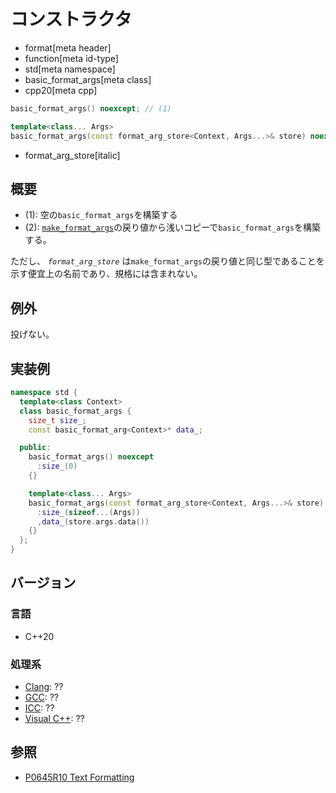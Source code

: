 # コンストラクタ

* format[meta header]
* function[meta id-type]
* std[meta namespace]
* basic_format_args[meta class]
* cpp20[meta cpp]

```cpp
basic_format_args() noexcept; // (1)

template<class... Args>
basic_format_args(const format_arg_store<Context, Args...>& store) noexcept; // (2)
```
* format_arg_store[italic]

## 概要

* (1): 空の`basic_format_args`を構築する
* (2): [`make_format_args`](../make_format_args.md)の戻り値から浅いコピーで`basic_format_args`を構築する。

ただし、 _`format_arg_store`_ は`make_format_args`の戻り値と同じ型であることを示す便宜上の名前であり、規格には含まれない。

## 例外

投げない。

## 実装例

```cpp
namespace std {
  template<class Context>
  class basic_format_args {
    size_t size_;
    const basic_format_arg<Context>* data_;

  public:
    basic_format_args() noexcept
      :size_(0)
    {}

    template<class... Args>
    basic_format_args(const format_arg_store<Context, Args...>& store) noexcept
      :size_(sizeof...(Args))
      ,data_(store.args.data())
    {}
  };
}
```

## バージョン
### 言語
- C++20

### 処理系
- [Clang](/implementation.md#clang): ??
- [GCC](/implementation.md#gcc): ??
- [ICC](/implementation.md#icc): ??
- [Visual C++](/implementation.md#visual_cpp): ??

## 参照

* [P0645R10 Text Formatting](http://www.open-std.org/jtc1/sc22/wg21/docs/papers/2019/p0645r10.html)
